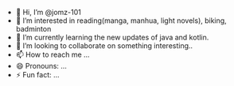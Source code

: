 - 👋 Hi, I’m @jomz-101
- 👀 I’m interested in reading(manga, manhua, light novels), biking, badminton 
- 🌱 I’m currently learning the new updates of java and kotlin.
- 💞️ I’m looking to collaborate on something interesting..
- 📫 How to reach me ...
- 😄 Pronouns: ...
- ⚡ Fun fact: ...

<!---
jomz-101/jomz-101 is a ✨ special ✨ repository because its `README.md` (this file) appears on your GitHub profile.
You can click the Preview link to take a look at your changes.
--->
